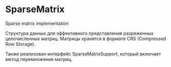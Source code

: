 # SparseMatrix
Sparse matrix implementation

Cтруктура данных для эффективного представления разреженных целочисленных матриц. 
Матрицы хранятся в формате CRS (Compressed Row Storage).

Также реализован интерфейс SparseMatrixSupport, который включает метод перемножения матриц.
